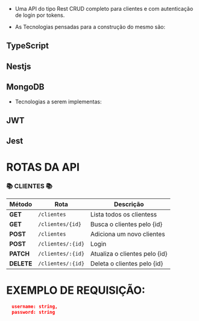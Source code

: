 - Uma API do tipo Rest CRUD completo para clientes e com autenticação de login por tokens.

- As Tecnologias pensadas para a construção do mesmo são:
## TypeScript
## Nestjs
## MongoDB

- Tecnologias a serem implementas:
## JWT
## Jest


# ROTAS DA API

### 📚 CLIENTES 📚

| Método     | Rota            | Descrição                  |
| ---------- | --------------- | -------------------------- |
| **GET**    | `/clientes`        | Lista todos os clientess      |
| **GET**    | `/clientes/{id}` | Busca o clientes pelo {id}    |
| **POST**   | `/clientes`        | Adiciona um novo clientes     |
| **POST** | `/clientes/:{id}`  | Login    |
| **PATCH**  | `/clientes/:{id}`  | Atualiza o clientes pelo {id} |
| **DELETE** | `/clientes/:{id}`  | Deleta o clientes pelo {id}   |


# EXEMPLO DE REQUISIÇÃO:
```json
  username: string,
  password: string

```
